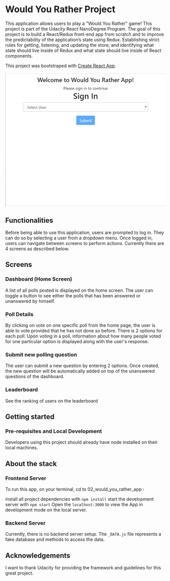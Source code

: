 # Would You Rather Project

This application allows users to play a "Would You Rather" game! This project is part of the Udacity React NanoDegree Program. The goal of this project is to build a React/Redux front-end app from scratch and to improve the predictability of the application’s state using Redux. Establishing strict rules for getting, listening, and updating the store; and identifying what state should live inside of Redux and what state should live inside of React components.

This project was bootstraped with [Create React App](https://github.com/facebook/create-react-app).

![WouldYouRather Demo](demo/wouldyourather.gif)

## Functionalities

Before being able to use this application, users are prompted to log in. They can do so by selecting a user from a dropdown menu.
Once logged in, users can navigate between screens to perform actions. Currently there are 4 screens as described below.

## Screens

### Dashboard (Home Screen)

A list of all polls posted is displayed on the home screen. The user can toggle a button to see either the polls that has been answered or unanswered by himself.

### Poll Details

By clicking on vote on one specific poll from the home page, the user is able to vote provided that he has not done so before. There is 2 options for each poll.
Upon voting in a poll, information about how many people voted for one particular option is displayed along with the user's response.

### Submit new polling question

The user can submit a new question by entering 2 options. Once created, the new question will be automatically added on top of the unanswered questions of the dashboard.

### Leaderboard

See the ranking of users on the leaderboard

## Getting started

### Pre-requisites and Local Development

Developers using this project should already have node installed on their local machines.

## About the stack

### Frontend Server

To run this app, on your terminal, cd to 02_would_you_rather_app :

install all project dependencies with `npm install`
start the development server with `npm start`
Open the `localhost:3000` to view the App in development mode on the local server.

### Backend Server

Currently, there is no backend server setup. The `_DATA.js` file represents a fake database and methods to access the data.

## Acknowledgements

I want to thank Udacity for providing the framework and guidelines for this great project.
